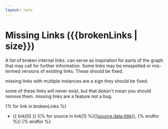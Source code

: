 ```yaml
---
layout: note
---
```

# Missing Links ({{brokenLinks | size}})

A list of broken internal links. can serve as inspiration for parts of the graph that may call for further information.
Some links may be misspelled or mis-termed versions of existing links. These should be fixed. 

missing links with multiple instances are a sign they should be fixed. 

some of these links will never exist, but that doesn't mean you should remove them. missing links are a feature not a bug.

{% for link in brokenLinks %}
- {{ link[0] }} ({% for source in link[1] %}[{{source.data.title}}]({{source.data.url}}), {% endfor %})
{% endfor %}
